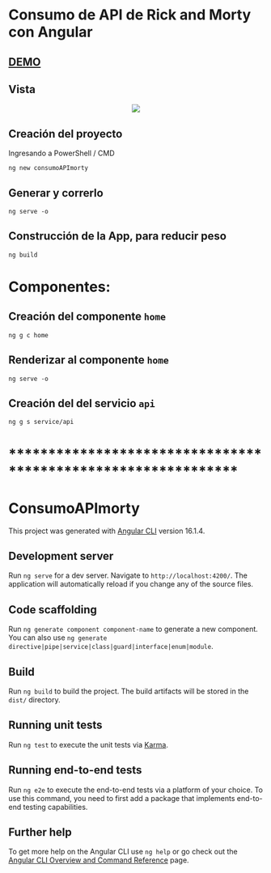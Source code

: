#	Consumo de API de Rick and Morty con Angular

##   [DEMO](https://angular-api-rickandmorty.netlify.app/)
##   Vista
<p align="center"><img src="vista.png" /></p>


##	Creación del proyecto
Ingresando a PowerShell / CMD
```
ng new consumoAPImorty
```

##	Generar  y correrlo
```
ng serve -o
```

##	Construcción de la App, para reducir peso
```
ng build
```

#   Componentes:
##	Creación del componente `home`
```
ng g c home
```
##	Renderizar al componente `home`
```
ng serve -o
```
##	Creación del del servicio `api`
```
ng g s service/api
```







#   *************************************************************

# ConsumoAPImorty

This project was generated with [Angular CLI](https://github.com/angular/angular-cli) version 16.1.4.

## Development server

Run `ng serve` for a dev server. Navigate to `http://localhost:4200/`. The application will automatically reload if you change any of the source files.

## Code scaffolding

Run `ng generate component component-name` to generate a new component. You can also use `ng generate directive|pipe|service|class|guard|interface|enum|module`.

## Build

Run `ng build` to build the project. The build artifacts will be stored in the `dist/` directory.

## Running unit tests

Run `ng test` to execute the unit tests via [Karma](https://karma-runner.github.io).

## Running end-to-end tests

Run `ng e2e` to execute the end-to-end tests via a platform of your choice. To use this command, you need to first add a package that implements end-to-end testing capabilities.

## Further help

To get more help on the Angular CLI use `ng help` or go check out the [Angular CLI Overview and Command Reference](https://angular.io/cli) page.
